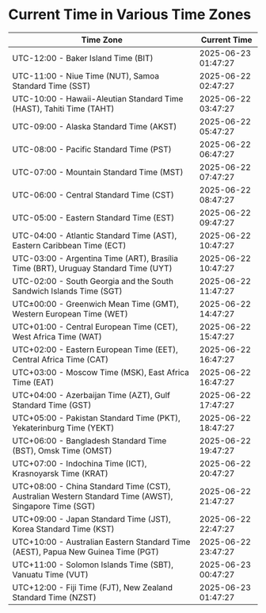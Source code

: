 # Current Time in Various Time Zones

| Time Zone | Current Time |
|-----------|--------------|
| UTC-12:00 - Baker Island Time (BIT) | 2025-06-23 01:47:27 |
| UTC-11:00 - Niue Time (NUT), Samoa Standard Time (SST) | 2025-06-22 02:47:27 |
| UTC-10:00 - Hawaii-Aleutian Standard Time (HAST), Tahiti Time (TAHT) | 2025-06-22 03:47:27 |
| UTC-09:00 - Alaska Standard Time (AKST) | 2025-06-22 05:47:27 |
| UTC-08:00 - Pacific Standard Time (PST) | 2025-06-22 06:47:27 |
| UTC-07:00 - Mountain Standard Time (MST) | 2025-06-22 07:47:27 |
| UTC-06:00 - Central Standard Time (CST) | 2025-06-22 08:47:27 |
| UTC-05:00 - Eastern Standard Time (EST) | 2025-06-22 09:47:27 |
| UTC-04:00 - Atlantic Standard Time (AST), Eastern Caribbean Time (ECT) | 2025-06-22 10:47:27 |
| UTC-03:00 - Argentina Time (ART), Brasília Time (BRT), Uruguay Standard Time (UYT) | 2025-06-22 10:47:27 |
| UTC-02:00 - South Georgia and the South Sandwich Islands Time (SGT) | 2025-06-22 11:47:27 |
| UTC±00:00 - Greenwich Mean Time (GMT), Western European Time (WET) | 2025-06-22 14:47:27 |
| UTC+01:00 - Central European Time (CET), West Africa Time (WAT) | 2025-06-22 15:47:27 |
| UTC+02:00 - Eastern European Time (EET), Central Africa Time (CAT) | 2025-06-22 16:47:27 |
| UTC+03:00 - Moscow Time (MSK), East Africa Time (EAT) | 2025-06-22 16:47:27 |
| UTC+04:00 - Azerbaijan Time (AZT), Gulf Standard Time (GST) | 2025-06-22 17:47:27 |
| UTC+05:00 - Pakistan Standard Time (PKT), Yekaterinburg Time (YEKT) | 2025-06-22 18:47:27 |
| UTC+06:00 - Bangladesh Standard Time (BST), Omsk Time (OMST) | 2025-06-22 19:47:27 |
| UTC+07:00 - Indochina Time (ICT), Krasnoyarsk Time (KRAT) | 2025-06-22 20:47:27 |
| UTC+08:00 - China Standard Time (CST), Australian Western Standard Time (AWST), Singapore Time (SGT) | 2025-06-22 21:47:27 |
| UTC+09:00 - Japan Standard Time (JST), Korea Standard Time (KST) | 2025-06-22 22:47:27 |
| UTC+10:00 - Australian Eastern Standard Time (AEST), Papua New Guinea Time (PGT) | 2025-06-22 23:47:27 |
| UTC+11:00 - Solomon Islands Time (SBT), Vanuatu Time (VUT) | 2025-06-23 00:47:27 |
| UTC+12:00 - Fiji Time (FJT), New Zealand Standard Time (NZST) | 2025-06-23 01:47:27 |
